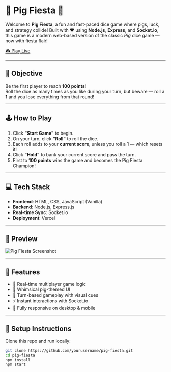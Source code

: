 # 🐷 Pig Fiesta 🎉

Welcome to **Pig Fiesta**, a fun and fast-paced dice game where pigs, luck, and strategy collide! Built with ❤️ using **Node.js**, **Express**, and **Socket.io**, this game is a modern web-based version of the classic *Pig* dice game — now with fiesta flair!

[🎮 Play Live](https://pig-fiesta.vercel.app)

---

## 🎯 Objective

Be the first player to reach **100 points**!  
Roll the dice as many times as you like during your turn, but beware — roll a **1** and you lose everything from that round!

---

## 🕹️ How to Play

1. Click **"Start Game"** to begin.
2. On your turn, click **"Roll"** to roll the dice.
3. Each roll adds to your **current score**, unless you roll a **1** — which resets it!
4. Click **"Hold"** to bank your current score and pass the turn.
5. First to **100 points** wins the game and becomes the Pig Fiesta Champion!

---

## 💻 Tech Stack

- **Frontend**: HTML, CSS, JavaScript (Vanilla)
- **Backend**: Node.js, Express.js
- **Real-time Sync**: Socket.io
- **Deployment**: Vercel

---

## 📸 Preview

![Pig Fiesta Screenshot]()

---

## 🚀 Features

- 🎲 Real-time multiplayer game logic
- 🐖 Whimsical pig-themed UI
- 🔄 Turn-based gameplay with visual cues
- ⚡️ Instant interactions with Socket.io
- 📱 Fully responsive on desktop & mobile

---

## 📂 Setup Instructions

Clone this repo and run locally:

```bash
git clone https://github.com/yourusername/pig-fiesta.git
cd pig-fiesta
npm install
npm start
